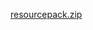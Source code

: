 [resourcepack.zip](https://github.com/st-developer-owner/st-developer-owner.github.io/files/7148513/resourcepack.zip)

